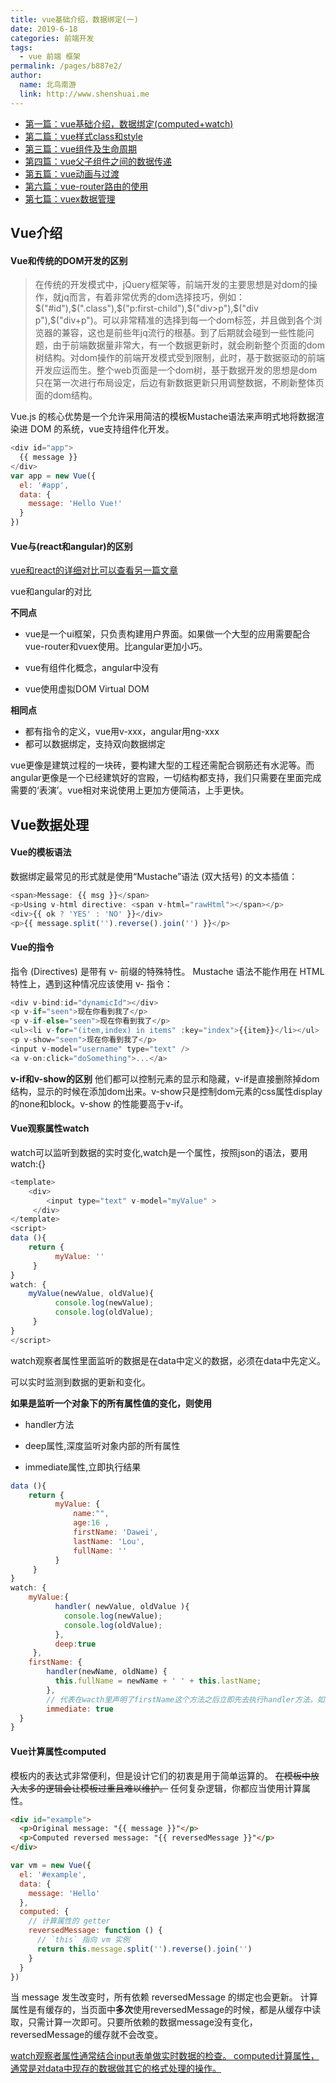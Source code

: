 ```yaml
---
title: vue基础介绍，数据绑定(一)
date: 2019-6-18
categories: 前端开发
tags: 
  - vue 前端 框架
permalink: /pages/b887e2/
author: 
  name: 北鸟南游
  link: http://www.shenshuai.me
---
```

*  [第一篇：vue基础介绍，数据绑定(computed+watch)](http://www.shenshuai.me/2019/06/18/vue基础入门一方法和数据/)
*  [第二篇：vue样式class和style](http://www.shenshuai.me/2019/06/20/vue样式class和style)
*  [第三篇：vue组件及生命周期](http://www.shenshuai.me/2019/06/22/vue组件及生命周期)
*  [第四篇：vue父子组件之间的数据传递](http://www.shenshuai.me/2019/06/24/vue父子组件之间的数据传递/)
*  [第五篇：vue动画与过渡](http://www.shenshuai.me/2019/06/26/vue动画与过渡/)
*  [第六篇：vue-router路由的使用](http://www.shenshuai.me/2019/06/28/vue-router路由的使用/)
*  [第七篇：vuex数据管理](http://www.shenshuai.me/2019/06/30/vuex数据管理/)

## Vue介绍
#### Vue和传统的DOM开发的区别
> ​		在传统的开发模式中，jQuery框架等，前端开发的主要思想是对dom的操作，就jq而言，有着非常优秀的dom选择技巧，例如：$("#id"),$(".class"),$("p:first-child"),$("div>p"),$("div p"),$("div+p")。可以非常精准的选择到每一个dom标签，并且做到各个浏览器的兼容，这也是前些年jq流行的根基。
> ​		到了后期就会碰到一些性能问题，由于前端数据量非常大，有一个数据更新时，就会刷新整个页面的dom树结构。对dom操作的前端开发模式受到限制，此时，基于数据驱动的前端开发应运而生。整个web页面是一个dom树，基于数据开发的思想是dom只在第一次进行布局设定，后边有新数据更新只用调整数据，不刷新整体页面的dom结构。

Vue.js 的核心优势是一个允许采用简洁的模板Mustache语法来声明式地将数据渲染进 DOM 的系统，vue支持组件化开发。
``` js
<div id="app">
  {{ message }}
</div>
var app = new Vue({
  el: '#app',
  data: {
    message: 'Hello Vue!'
  }
})
```

#### Vue与(react和angular)的区别
[vue和react的详细对比可以查看另一篇文章](http://www.shenshuai.me/2018/08/22/React%20%E4%B8%8E%20Vue%20%E5%88%9B%E5%BB%BA%E5%90%8C%E4%B8%80%E6%AC%BE%20App%E7%9A%84%E5%AF%B9%E6%AF%94/)

vue和angular的对比

**不同点**

* vue是一个ui框架，只负责构建用户界面。如果做一个大型的应用需要配合vue-router和vuex使用。比angular更加小巧。

* vue有组件化概念，angular中没有

* vue使用虚拟DOM Virtual DOM

**相同点**
* 都有指令的定义，vue用v-xxx，angular用ng-xxx
* 都可以数据绑定，支持双向数据绑定

vue更像是建筑过程的一块砖，要构建大型的工程还需配合钢筋还有水泥等。而angular更像是一个已经建筑好的宫殿，一切结构都支持，我们只需要在里面完成需要的‘表演’。vue相对来说使用上更加方便简洁，上手更快。

## Vue数据处理
#### Vue的模板语法
数据绑定最常见的形式就是使用“Mustache”语法 (双大括号) 的文本插值：
``` js
<span>Message: {{ msg }}</span>
<p>Using v-html directive: <span v-html="rawHtml"></span></p>
<div>{{ ok ? 'YES' : 'NO' }}</div>
<p>{{ message.split('').reverse().join('') }}</p>

```
#### Vue的指令
指令 (Directives) 是带有 v- 前缀的特殊特性。
Mustache 语法不能作用在 HTML 特性上，遇到这种情况应该使用 v- 指令：

``` js
<div v-bind:id="dynamicId"></div>
<p v-if="seen">现在你看到我了</p>
<p v-if-else="seen">现在你看到我了</p>
<ul><li v-for="(item,index) in items" :key="index">{{item}}</li></ul>
<p v-show="seen">现在你看到我了</p>
<input v-model="username" type="text" />
<a v-on:click="doSomething">...</a>
```
**v-if和v-show的区别**
他们都可以控制元素的显示和隐藏，v-if是直接删除掉dom结构，显示的时候在添加dom出来。v-show只是控制dom元素的css属性display的none和block。v-show 的性能要高于v-if。


#### Vue观察属性watch

watch可以监听到数据的实时变化,watch是一个属性，按照json的语法，要用watch:{}

``` js
<template>
    <div>
        <input type="text" v-model="myValue" >
     </div>
</template>
<script>
data (){
    return {
          myValue: ''
     }
}
watch: {
    myValue(newValue, oldValue){
          console.log(newValue);
          console.log(oldValue);
     }
}
</script>
```

watch观察者属性里面监听的数据是在data中定义的数据，必须在data中先定义。

可以实时监测到数据的更新和变化。

**如果是监听一个对象下的所有属性值的变化，则使用**
- handler方法

- deep属性,深度监听对象内部的所有属性

- immediate属性,立即执行结果

```js
data (){
    return {
          myValue: {
              name:"",
              age:16 ,
              firstName: 'Dawei',
    		  lastName: 'Lou',
    		  fullName: ''
          }
     }
}
watch: {
    myValue:{
          handler( newValue, oldValue ){
          	console.log(newValue);
          	console.log(oldValue); 
          },
          deep:true
     },
    firstName: {
        handler(newName, oldName) {
          this.fullName = newName + ' ' + this.lastName;
        },
    	// 代表在wacth里声明了firstName这个方法之后立即先去执行handler方法，如果设置了false，那么效果和上边例子一样
    	immediate: true
  }
}
```

#### Vue计算属性computed
模板内的表达式非常便利，但是设计它们的初衷是用于简单运算的。
~~在模板中放入太多的逻辑会让模板过重且难以维护。~~
任何复杂逻辑，你都应当使用计算属性。

``` html
<div id="example">
  <p>Original message: "{{ message }}"</p>
  <p>Computed reversed message: "{{ reversedMessage }}"</p>
</div>

```
``` js
var vm = new Vue({
  el: '#example',
  data: {
    message: 'Hello'
  },
  computed: {
    // 计算属性的 getter
    reversedMessage: function () {
      // `this` 指向 vm 实例
      return this.message.split('').reverse().join('')
    }
  }
})
```
当 message 发生改变时，所有依赖 reversedMessage 的绑定也会更新。
计算属性是有缓存的，当页面中**多次**使用reversedMessage的时候，都是从缓存中读取，只需计算一次即可。只要所依赖的数据message没有变化，reversedMessage的缓存就不会改变。

<u>watch观察者属性通常结合input表单做实时数据的检查。
computed计算属性，通常是对data中现存的数据做其它的格式处理的操作。</u>

